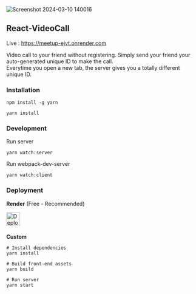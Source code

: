 ![Screenshot 2024-03-10 140016](https://github.com/its-akashjha/MeetUp/assets/82963534/acc6e1da-6bf5-4289-89f8-55a34b7ac5e1)


## React-VideoCall
Live : https://meetup-ejvt.onrender.com


  
Video call to your friend without registering. 
Simply send your friend your auto-generated unique ID to make the call.  
Everytime you open a new tab, the server gives you a totally different unique ID.

### Installation

```
npm install -g yarn

yarn install
```

### Development

Run server
```
yarn watch:server
```

Run webpack-dev-server
```
yarn watch:client
```


### Deployment

**Render** (Free - Recommended)

<a href="https://render.com/deploy?repo=https://github.com/nguymin4/react-videocall/tree/production" style="display: block; margin-bottom: 20px">
  <img src="https://render.com/images/deploy-to-render-button.svg" alt="Deploy to Render" height="36px">
</a>

**Custom**
```
# Install dependencies
yarn install

# Build front-end assets
yarn build

# Run server
yarn start
```
